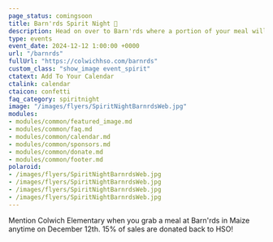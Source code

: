 ```yaml
---
page_status: comingsoon
title: Barn'rds Spirit Night 🎉
description: Head on over to Barn'rds where a portion of your meal will go back to Colwich HSO.
type: events
event_date: 2024-12-12 1:00:00 +0000
url: "/barnrds"
fullUrl: "https://colwichhso.com/barnrds"
custom_class: "show_image event_spirit"
ctatext: Add To Your Calendar
ctalink: calendar
ctaicon: confetti
faq_category: spiritnight
image: "/images/flyers/SpiritNightBarnrdsWeb.jpg"
modules:
- modules/common/featured_image.md
- modules/common/faq.md
- modules/common/calendar.md
- modules/common/sponsors.md
- modules/common/donate.md
- modules/common/footer.md
polaroid: 
- /images/flyers/SpiritNightBarnrdsWeb.jpg
- /images/flyers/SpiritNightBarnrdsWeb.jpg
- /images/flyers/SpiritNightBarnrdsWeb.jpg
- /images/flyers/SpiritNightBarnrdsWeb.jpg
---
```

Mention Colwich Elementary when you grab a meal at Barn'rds in Maize anytime on December 12th. 15% of sales are donated back to HSO!